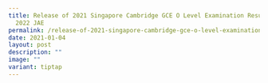 ```yaml
---
title: Release of 2021 Singapore Cambridge GCE O Level Examination Results and
  2022 JAE
permalink: /release-of-2021-singapore-cambridge-gce-o-level-examination-results-and-2022-jae/
date: 2021-01-04
layout: post
description: ""
image: ""
variant: tiptap
---
```

